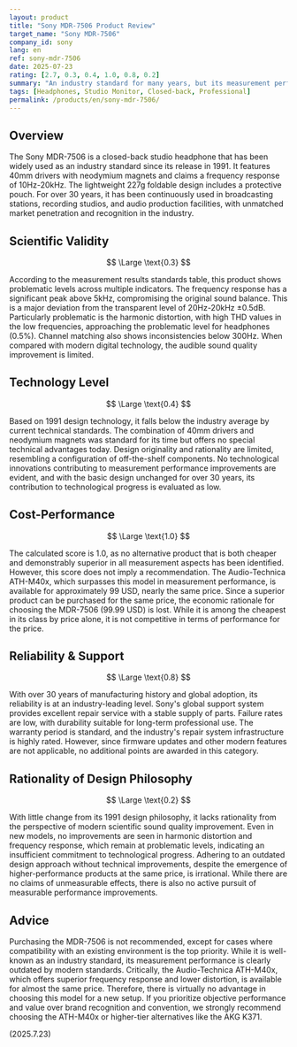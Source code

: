 ```yaml
---
layout: product
title: "Sony MDR-7506 Product Review"
target_name: "Sony MDR-7506"
company_id: sony
lang: en
ref: sony-mdr-7506
date: 2025-07-23
rating: [2.7, 0.3, 0.4, 1.0, 0.8, 0.2]
summary: "An industry standard for many years, but its measurement performance is problematic by modern standards. Its cost-competitiveness is lost as superior competitors are available in the same price range."
tags: [Headphones, Studio Monitor, Closed-back, Professional]
permalink: /products/en/sony-mdr-7506/
---
```


## Overview

The Sony MDR-7506 is a closed-back studio headphone that has been widely used as an industry standard since its release in 1991. It features 40mm drivers with neodymium magnets and claims a frequency response of 10Hz-20kHz. The lightweight 227g foldable design includes a protective pouch. For over 30 years, it has been continuously used in broadcasting stations, recording studios, and audio production facilities, with unmatched market penetration and recognition in the industry.

## Scientific Validity

$$ \Large \text{0.3} $$

According to the measurement results standards table, this product shows problematic levels across multiple indicators. The frequency response has a significant peak above 5kHz, compromising the original sound balance. This is a major deviation from the transparent level of 20Hz-20kHz ±0.5dB. Particularly problematic is the harmonic distortion, with high THD values in the low frequencies, approaching the problematic level for headphones (0.5%). Channel matching also shows inconsistencies below 300Hz. When compared with modern digital technology, the audible sound quality improvement is limited.

## Technology Level

$$ \Large \text{0.4} $$

Based on 1991 design technology, it falls below the industry average by current technical standards. The combination of 40mm drivers and neodymium magnets was standard for its time but offers no special technical advantages today. Design originality and rationality are limited, resembling a configuration of off-the-shelf components. No technological innovations contributing to measurement performance improvements are evident, and with the basic design unchanged for over 30 years, its contribution to technological progress is evaluated as low.

## Cost-Performance

$$ \Large \text{1.0} $$

The calculated score is 1.0, as no alternative product that is both cheaper and demonstrably superior in all measurement aspects has been identified. However, this score does not imply a recommendation. The Audio-Technica ATH-M40x, which surpasses this model in measurement performance, is available for approximately 99 USD, nearly the same price. Since a superior product can be purchased for the same price, the economic rationale for choosing the MDR-7506 (99.99 USD) is lost. While it is among the cheapest in its class by price alone, it is not competitive in terms of performance for the price.

## Reliability & Support

$$ \Large \text{0.8} $$

With over 30 years of manufacturing history and global adoption, its reliability is at an industry-leading level. Sony's global support system provides excellent repair service with a stable supply of parts. Failure rates are low, with durability suitable for long-term professional use. The warranty period is standard, and the industry's repair system infrastructure is highly rated. However, since firmware updates and other modern features are not applicable, no additional points are awarded in this category.

## Rationality of Design Philosophy

$$ \Large \text{0.2} $$

With little change from its 1991 design philosophy, it lacks rationality from the perspective of modern scientific sound quality improvement. Even in new models, no improvements are seen in harmonic distortion and frequency response, which remain at problematic levels, indicating an insufficient commitment to technological progress. Adhering to an outdated design approach without technical improvements, despite the emergence of higher-performance products at the same price, is irrational. While there are no claims of unmeasurable effects, there is also no active pursuit of measurable performance improvements.

## Advice

Purchasing the MDR-7506 is not recommended, except for cases where compatibility with an existing environment is the top priority. While it is well-known as an industry standard, its measurement performance is clearly outdated by modern standards. Critically, the Audio-Technica ATH-M40x, which offers superior frequency response and lower distortion, is available for almost the same price. Therefore, there is virtually no advantage in choosing this model for a new setup. If you prioritize objective performance and value over brand recognition and convention, we strongly recommend choosing the ATH-M40x or higher-tier alternatives like the AKG K371.

(2025.7.23)

